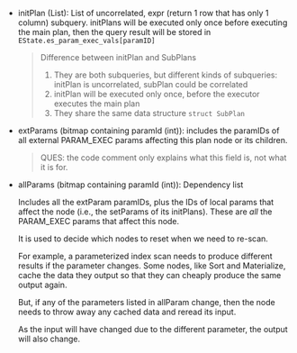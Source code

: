 * initPlan (List<SubPlan>): List of uncorrelated, expr (return 1 row that has 
  only 1 column) subquery. initPlans will be executed only once before executing
  the main plan, then the query result will be stored in `EState.es_param_exec_vals[paramID]`
  
  > Difference between initPlan and SubPlans
  > 
  > 1. They are both subqueries, but different kinds of subqueries: initPlan 
  >    is uncorrelated, subPlan could be correlated
  > 2. initPlan will be executed only once, before the executor executes the 
  >    main plan
  > 3. They share the same data structure `struct SubPlan`
 

* extParams (bitmap containing paramId (int)): includes the paramIDs of all 
  external PARAM_EXEC params affecting this plan node or its children.

  > QUES: the code comment only explains what this field is, not what it is for.

* allParams (bitmap containing paramId (int)): Dependency list

  Includes all the extParam paramIDs, plus the IDs of local params that affect 
  the node (i.e., the setParams of its initPlans).  These are _all_ the PARAM_EXEC 
  params that affect this node.

  It is used to decide which nodes to reset when we need to re-scan.

  For example, a parameterized index scan needs to produce different results if the 
  parameter changes. Some nodes, like Sort and Materialize, cache the data they 
  output so that they can cheaply produce the same output again.

  But, if any of the parameters listed in allParam change, then the node needs 
  to throw away any cached data and reread its input.

  As the input will have changed due to the different parameter, the output will 
  also change.